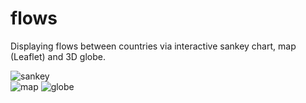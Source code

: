 # flows
Displaying flows between countries via interactive sankey chart, map (Leaflet) and 3D globe.  

![sankey](https://user-images.githubusercontent.com/11832379/31004719-e87c3cba-a538-11e7-8a6b-0fc99495b22f.png)  
![map](https://user-images.githubusercontent.com/11832379/31004720-e8930134-a538-11e7-998a-3eaa794f0e45.png)
![globe](https://user-images.githubusercontent.com/11832379/31004717-e8295e96-a538-11e7-8bed-878194024f98.png)